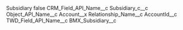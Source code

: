 <?xml version="1.0" encoding="UTF-8"?>
<CustomMetadata xmlns="http://soap.sforce.com/2006/04/metadata" xmlns:xsi="http://www.w3.org/2001/XMLSchema-instance" xmlns:xsd="http://www.w3.org/2001/XMLSchema">
    <label>Subsidiary</label>
    <protected>false</protected>
    <values>
        <field>CRM_Field_API_Name__c</field>
        <value xsi:type="xsd:string">Subsidiary_c__c</value>
    </values>
    <values>
        <field>Object_API_Name__c</field>
        <value xsi:type="xsd:string">Account__x</value>
    </values>
    <values>
        <field>Relationship_Name__c</field>
        <value xsi:type="xsd:string">AccountId__c</value>
    </values>
    <values>
        <field>TWD_Field_API_Name__c</field>
        <value xsi:type="xsd:string">BMX_Subsidiary__c</value>
    </values>
</CustomMetadata>
